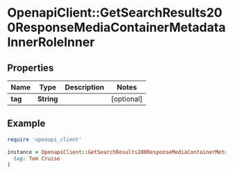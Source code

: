 # OpenapiClient::GetSearchResults200ResponseMediaContainerMetadataInnerRoleInner

## Properties

| Name | Type | Description | Notes |
| ---- | ---- | ----------- | ----- |
| **tag** | **String** |  | [optional] |

## Example

```ruby
require 'openapi_client'

instance = OpenapiClient::GetSearchResults200ResponseMediaContainerMetadataInnerRoleInner.new(
  tag: Tom Cruise
)
```

